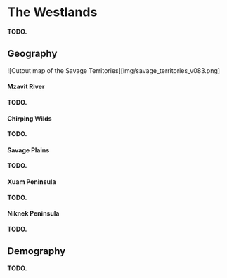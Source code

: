 # The Westlands
<!-- INTRODUCTION ------------------------------------------------------------->
**TODO.**
<!-- To the east of Yuadrem are the Barbaric Territories, a region defined by the brutality of war and the greed of an empire.
From north to south, the land can be divided into five areas, each with its own distinct characteristics: the Drylands, Cabb Goem-Rlamesh, the Shield Sea, the Chirping Wilds, and the Xuam Peninsula. -->

<!-- GEOGRAPHY ---------------------------------------------------------------->
## Geography
![Cutout map of the Savage Territories][img/savage_territories_v083.png]

#### Mzavit River
**TODO.**
<!-- Down across the Mzavit River, the savanna becomes humid and with this water comes civilization.
A wide array of gat city-states have been established here.
Able to withstand the thunderous force of the Jenkashian and Iskenese armies and the hulking chimeras from the Next, these states are noteworthy for their fortitude.
Of special note is the adamant country of Byurev, who have halted the growth of Isken for almost three centuries. -->

#### Chirping Wilds
**TODO.**
<!-- Southeast from the Drylands and passing through the Do Nana swamp are the Chirping Wilds, a vast and largely untamed rainforest.
The jungle is inhabited only by the Iskenese empire, a large grung nation that expelled the original ird and marset population.
The only territories currently not held by the grungs' military might are the strong qulbaba irds of Harual to the west, and the marsets of Uzuz from the Xuam peninsula. -->

#### Savage Plains
**TODO.**
<!-- Just below the forking peaks and the Beal river is the northmost point of the Wildlands, the Savage Plains.
They are a humid subtropical area covered by marshes and plains, with few patches of forest in-between.
Fed by many rivers from the mountains, the lands define the southern territories of the Iskenese empire, expanding thorough the whole region.

However, Isken's grip on the Savage Plains is tenuous at best, as the region is as much controlled by the grungs as it is by the local wildlife.
Just as in the forest below, a great variety of foul beasts and creatures can be found in these swamps.
Of special note among these are the giant mole-like jinshus, beasts unique to region who suffocate the unprepared by sinking them beneath the earth. -->

#### Xuam Peninsula
**TODO.**
<!-- The Xuam Peninsula is the southermost point of the Barbaric Territories, and is located just south of the Grasping Gulf.
The region has facilitated the development of Uzuz due to the heavy presence of wurmroot, a white-leaf poplar tree that is conveniently toxic to all foreigner kins, specially to grungs. -->

#### Niknek Peninsula
**TODO.**
<!-- West of the Everwoods is the Niknek peninsula, a thin, elongated stretch of land filled with volcanoes and gorges.
The cape was spared from most of the effects of the Tidal Sway.
Niknek and the nearby Vuvu Isles now house the refuge marsets from the Ironlakes Island. -->

<!-- DEMOGRAPHY --------------------------------------------------------------->
## Demography
**TODO.**
